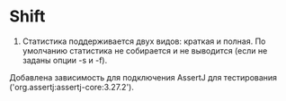 # Shift

1. Статистика поддерживается двух видов: краткая и полная. По умолчанию статистика не собирается и не выводится (если 
не заданы опции -s и -f).






Добавлена зависимость для подключения AssertJ для тестирования ('org.assertj:assertj-core:3.27.2').